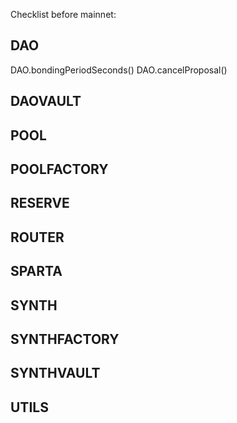 Checklist before mainnet:

## DAO ##
DAO.bondingPeriodSeconds()
DAO.cancelProposal()

## DAOVAULT ##

## POOL ##

## POOLFACTORY ##

## RESERVE ##

## ROUTER ##

## SPARTA ##

## SYNTH ##

## SYNTHFACTORY ##

## SYNTHVAULT ##

## UTILS ##
